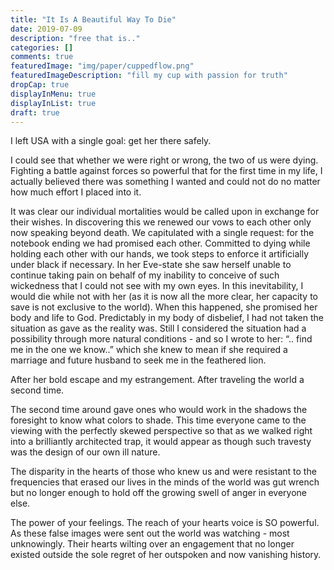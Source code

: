 ```yaml
---
title: "It Is A Beautiful Way To Die"
date: 2019-07-09
description: "free that is.."
categories: []
comments: true
featuredImage: "img/paper/cuppedflow.png"
featuredImageDescription: "fill my cup with passion for truth"
dropCap: true
displayInMenu: true
displayInList: true
draft: true
---
```


I left USA with a single goal: get her there safely.

I could see that whether we were right or wrong, the two of us were dying. Fighting a battle against forces so powerful that for the first time in my life, I actually believed there was something I wanted and could not do no matter how much effort I placed into it.

It was clear our individual mortalities would be called upon in exchange for their wishes. In discovering this we renewed our vows to each other only now speaking beyond death. We capitulated with a single request: for the notebook ending we had promised each other. Committed to dying while holding each other with our hands, we took steps to enforce it artificially under black if necessary.
In her Eve-state she saw herself unable to continue taking pain on behalf of my inability to conceive of such wickedness that I could not see with my own eyes. In this inevitability, I would die while not with her (as it is now all the more clear, her capacity to save is not exclusive to the world).
When this happened, she promised her body and life to God. Predictably in my body of disbelief, I had not taken the situation as gave as the reality was. Still I considered the situation had a possibility through more natural conditions - and so I wrote to her: “.. find me in the one we know..” which she knew to mean if she required a marriage and future husband to seek me in the feathered lion.

After her bold escape and my estrangement. After traveling the world a second time.

The second time around gave ones who would work in the shadows the foresight to know what colors to shade. This time everyone came to the viewing with the perfectly skewed perspective so that as we walked right into a brilliantly architected trap, it would appear as though such travesty was the design of our own ill nature.

The disparity in the hearts of those who knew us and were resistant to the frequencies that erased our lives in the minds of the world was gut wrench but no longer enough to hold off the growing swell of anger in everyone else.

The power of your feelings. The reach of your hearts voice is SO powerful. As these false images were sent out the world was watching - most unknowingly. Their hearts wilting over an engagement that no longer existed outside the sole regret of her outspoken and now vanishing history.